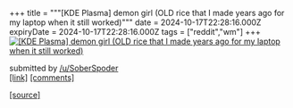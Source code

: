 +++
title = """[KDE Plasma] demon girl (OLD rice that I made years ago for my laptop when it still worked)"""
date = 2024-10-17T22:28:16.000Z
expiryDate = 2024-10-17T22:28:16.000Z
tags = ["reddit","wm"]
+++
[![[KDE Plasma] demon girl (OLD rice that I made years ago for my laptop when it still worked)](https://preview.redd.it/f8w4rzx77evd1.png?width=640&crop=smart&auto=webp&s=67605fe737bc657fa5c7ae2f45abc70eb235be00 "[KDE Plasma] demon girl (OLD rice that I made years ago for my laptop when it still worked)")](https://www.reddit.com/r/unixporn/comments/1g638pi/kde_plasma_demon_girl_old_rice_that_i_made_years/)

submitted by [/u/SoberSpoder](https://www.reddit.com/user/SoberSpoder)  
[\[link\]](https://i.redd.it/f8w4rzx77evd1.png) [\[comments\]](https://www.reddit.com/r/unixporn/comments/1g638pi/kde_plasma_demon_girl_old_rice_that_i_made_years/)

[[source]](https://www.reddit.com/r/unixporn/comments/1g638pi/kde_plasma_demon_girl_old_rice_that_i_made_years/)
